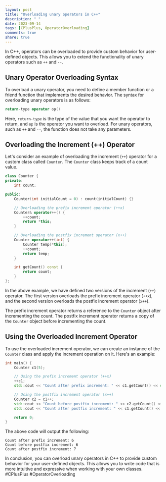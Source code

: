 ```yaml
---
layout: post
title: "Overloading unary operators in C++"
description: " "
date: 2023-09-14
tags: [CPlusPlus, OperatorOverloading]
comments: true
share: true
---
```


In C++, operators can be overloaded to provide custom behavior for user-defined objects. This allows you to extend the functionality of unary operators such as `++` and `--`.

## Unary Operator Overloading Syntax

To overload a unary operator, you need to define a member function or a friend function that implements the desired behavior. The syntax for overloading unary operators is as follows:

```cpp
return-type operator op()
```

Here, `return-type` is the type of the value that you want the operator to return, and `op` is the operator you want to overload. For unary operators, such as `++` and `--`, the function does not take any parameters.

## Overloading the Increment (++) Operator

Let's consider an example of overloading the increment (`++`) operator for a custom class called `Counter`. The `Counter` class keeps track of a count value.

```cpp
class Counter {
private:
    int count;

public:
    Counter(int initialCount = 0) : count(initialCount) {}

    // Overloading the prefix increment operator (++x)
    Counter& operator++() {
        ++count;
        return *this;
    }

    // Overloading the postfix increment operator (x++)
    Counter operator++(int) {
        Counter temp(*this);
        ++count;
        return temp;
    }

    int getCount() const {
        return count;
    }
};
```

In the above example, we have defined two versions of the increment (`++`) operator. The first version overloads the prefix increment operator (`++x`), and the second version overloads the postfix increment operator (`x++`).

The prefix increment operator returns a reference to the `Counter` object after incrementing the count. The postfix increment operator returns a copy of the `Counter` object before incrementing the count.

## Using the Overloaded Increment Operator

To use the overloaded increment operator, we can create an instance of the `Counter` class and apply the increment operation on it. Here's an example:

```cpp
int main() {
    Counter c1(5);

    // Using the prefix increment operator (++x)
    ++c1;
    std::cout << "Count after prefix increment: " << c1.getCount() << std::endl;

    // Using the postfix increment operator (x++)
    Counter c2 = c1++;
    std::cout << "Count before postfix increment: " << c2.getCount() << std::endl;
    std::cout << "Count after postfix increment: " << c1.getCount() << std::endl;

    return 0;
}
```

The above code will output the following:

```
Count after prefix increment: 6
Count before postfix increment: 6
Count after postfix increment: 7
```

In conclusion, you can overload unary operators in C++ to provide custom behavior for your user-defined objects. This allows you to write code that is more intuitive and expressive when working with your own classes. #CPlusPlus #OperatorOverloading